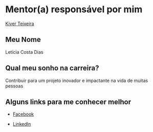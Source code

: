 # Mentor(a) responsável por mim

[Kiver Teixeira](/profiles/mentors/profiles/kiver.md)

## Meu Nome

Letícia Costa Dias

## Qual meu sonho na carreira?

Contribuir para um projeto inovador e impactante na vida de muitas pessoas

## Alguns links para me conhecer melhor

- [Facebook](https://www.facebook.com/lecostadias)

- [LinkedIn](https://www.linkedin.com/in/let%C3%ADcia-costa-94555052/)
